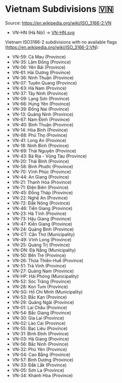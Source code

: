 # Vietnam Subdivisions 🇻🇳

Source: https://en.wikipedia.org/wiki/ISO_3166-2:VN

* VN-HN (Hà Nội) -> [VN-HN.svg](https://github.com/amckenna41/iso3166-flag-icons/blob/main/iso3166-2-icons/VN/VN-HN.svg)

Vietnam ISO3166-2 subdivisions with no available flags (https://en.wikipedia.org/wiki/ISO_3166-2:VN):

* VN-59: Cà Mau (Province)
* VN-35: Lâm Đồng (Province)
* VN-06: Yên Bái (Province)
* VN-61: Hải Dương (Province)
* VN-36: Ninh Thuận (Province)
* VN-07: Tuyên Quang (Province)
* VN-63: Hà Nam (Province)
* VN-37: Tây Ninh (Province)
* VN-09: Lạng Sơn (Province)
* VN-66: Hưng Yên (Province)
* VN-39: Đồng Nai (Province)
* VN-13: Quảng Ninh (Province)
* VN-67: Nam Định (Province)
* VN-40: Bình Thuận (Province)
* VN-14: Hòa Bình (Province)
* VN-68: Phú Thọ (Province)
* VN-41: Long An (Province)
* VN-18: Ninh Bình (Province)
* VN-69: Thái Nguyên (Province)
* VN-43: Bà Rịa - Vũng Tàu (Province)
* VN-20: Thái Bình (Province)
* VN-58: Bình Phước (Province)
* VN-70: Vĩnh Phúc (Province)
* VN-44: An Giang (Province)
* VN-21: Thanh Hóa (Province)
* VN-71: Điện Biên (Province)
* VN-45: Đồng Tháp (Province)
* VN-22: Nghệ An (Province)
* VN-72: Đắk Nông (Province)
* VN-46: Tiền Giang (Province)
* VN-23: Hà Tĩnh (Province)
* VN-73: Hậu Giang (Province)
* VN-47: Kiến Giang (Province)
* VN-24: Quảng Bình (Province)
* VN-CT: Cần Thơ (Municipality)
* VN-49: Vĩnh Long (Province)
* VN-25: Quảng Trị (Province)
* VN-DN: Đà Nẵng (Municipality)
* VN-50: Bến Tre (Province)
* VN-26: Thừa Thiên-Huế (Province)
* VN-51: Trà Vinh (Province)
* VN-27: Quảng Nam (Province)
* VN-HP: Hải Phòng (Municipality)
* VN-52: Sóc Trăng (Province)
* VN-28: Kon Tum (Province)
* VN-SG: Hồ Chí Minh (Municipality)
* VN-53: Bắc Kạn (Province)
* VN-29: Quảng Ngãi (Province)
* VN-01: Lai Châu (Province)
* VN-54: Bắc Giang (Province)
* VN-30: Gia Lai (Province)
* VN-02: Lào Cai (Province)
* VN-55: Bạc Liêu (Province)
* VN-31: Bình Định (Province)
* VN-03: Hà Giang (Province)
* VN-56: Bắc Ninh (Province)
* VN-32: Phú Yên (Province)
* VN-04: Cao Bằng (Province)
* VN-57: Bình Dương (Province)
* VN-33: Đắk Lắk (Province)
* VN-05: Sơn La (Province)
* VN-34: Khánh Hòa (Province)